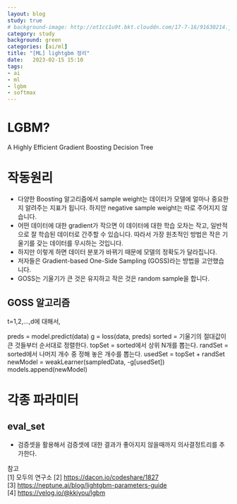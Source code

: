 ```yaml
---
layout: blog
study: true
# background-image: http://ot1cc1u9t.bkt.clouddn.com/17-7-16/91630214.jpg
category: study
background: green
categories: [ai/ml]
title: "[ML] lightgbm 정리"
date:   2023-02-15 15:10
tags:
- ai
- ml
- lgbm
- softmax
---
```



# LGBM?
A Highly Efficient Gradient Boosting Decision Tree

# 작동원리
- 다양한 Boosting 알고리즘에서 sample weight는 데이터가 모델에 얼마나 중요한지 알려주는 지표가 됩니다. 하지만 negative sample weight는 따로 주어지지 않습니다.
- 어떤 데이터에 대한 gradient가 작으면 이 데이터에 대한 학습 오차는 작고, 일반적으로 잘 학습된 데이터로 간주할 수 있습니다. 따라서 가장 원초적인 방법은 작은 기울기를 갖는 데이터를 무시하는 것입니다.
- 하지만 이렇게 하면 데이터 분포가 바뀌기 때문에 모델의 정확도가 달라집니다.
- 저자들은 Gradient-based One-Side Sampling (GOSS)라는 방법을 고안했습니다. 
- GOSS는 기울기가 큰 것은 유지하고 작은 것은 random sample을 합니다.

## GOSS 알고리즘
t=1,2,…,d에 대해서,

preds = model.predict(data)
g = loss(data, preds)
sorted = 기울기의 절대값이 큰 것들부터 순서대로 정렬한다.
topSet = sorted에서 상위 N개를 뽑는다.
randSet = sorted에서 나머지 개수 중 정해 놓은 개수를 뽑는다.
usedSet = topSet + randSet
newModel = weakLearner(sampledData, -g[usedSet])
models.append(newModel)

# 각종 파라미터

## eval_set
- 검증셋을 활용해서 검증셋에 대한 결과가 좋아지지 않을때까지 의사결정트리를 추가한다.

참고  
[1] 모두의 연구소
[2] https://dacon.io/codeshare/1827  
[3] https://neptune.ai/blog/lightgbm-parameters-guide  
[4] https://velog.io/@kkiyou/lgbm